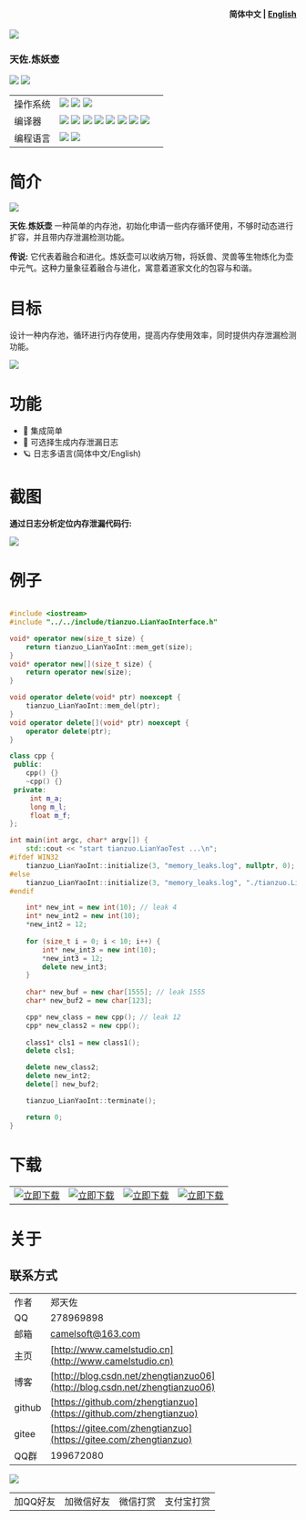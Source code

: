 <h4 align="right">简体中文 | <strong><a href="README_en.md">English</a></strong></h4>

![](img/logo.jpg)

### 天佐.炼妖壶

![](https://img.shields.io/badge/release-2.0.0.0-blue.svg)
![](https://img.shields.io/badge/date-25.5.6-orange.svg)

||||
|--|--|--|
|操作系统|![](https://img.shields.io/badge/os-windows_7+-blue.svg) ![](https://img.shields.io/badge/os-macos_10.14+-lightgrey.svg) ![](https://img.shields.io/badge/os-ubuntu_20.04+-orange.svg)||
|编译器|![](https://img.shields.io/badge/c++-11-blue.svg) ![](https://img.shields.io/badge/msvc-14.0-blue.svg) ![](https://img.shields.io/badge/msvc-14.1-blue.svg) ![](https://img.shields.io/badge/msvc-14.2-blue.svg) ![](https://img.shields.io/badge/msvc-14.3-blue.svg) ![](https://img.shields.io/badge/ndk-21.3-green.svg) ![](https://img.shields.io/badge/llvm-10.0-lightgrey.svg) ![](https://img.shields.io/badge/gcc-9.4-orange.svg)||
|编程语言|![](img/C.png) ![](img/C__.png) ||
# 简介

![](img/alchemy_tianzuo.LianYao.jpg)

**天佐.炼妖壶** 一种简单的内存池，初始化申请一些内存循环使用，不够时动态进行扩容，并且带内存泄漏检测功能。

**传说:**
它代表着融合和进化。炼妖壶可以收纳万物，将妖兽、灵兽等生物炼化为壶中元气。这种力量象征着融合与进化，寓意着道家文化的包容与和谐。

# 目标
设计一种内存池，循环进行内存使用，提高内存使用效率，同时提供内存泄漏检测功能。

![](img/tianzuo.LianYao.png)

# 功能

- 🧩 集成简单
- 📝 可选择生成内存泄漏日志
- 🪐 日志多语言(简体中文/English)

# 截图

**通过日志分析定位内存泄漏代码行:**

![](img/screenshot.png)

# 例子

```cpp

#include <iostream>
#include "../../include/tianzuo.LianYaoInterface.h"

void* operator new(size_t size) {
    return tianzuo_LianYaoInt::mem_get(size);
}
void* operator new[](size_t size) {
    return operator new(size);
}

void operator delete(void* ptr) noexcept {
    tianzuo_LianYaoInt::mem_del(ptr);
}
void operator delete[](void* ptr) noexcept {
    operator delete(ptr);
}

class cpp {
 public:
    cpp() {}
    ~cpp() {}
 private:
     int m_a;
     long m_l;
     float m_f;
};

int main(int argc, char* argv[]) {
    std::cout << "start tianzuo.LianYaoTest ...\n";
#ifdef WIN32
    tianzuo_LianYaoInt::initialize(3, "memory_leaks.log", nullptr, 0);
#else
    tianzuo_LianYaoInt::initialize(3, "memory_leaks.log", "./tianzuo.LianYaoTest", 0);
#endif

    int* new_int = new int(10); // leak 4
    int* new_int2 = new int(10);
    *new_int2 = 12;
    
    for (size_t i = 0; i < 10; i++) {
        int* new_int3 = new int(10);
        *new_int3 = 12;
        delete new_int3;
    }
   
    char* new_buf = new char[1555]; // leak 1555
    char* new_buf2 = new char[123];

    cpp* new_class = new cpp(); // leak 12
    cpp* new_class2 = new cpp();
    
    class1* cls1 = new class1();
    delete cls1;

    delete new_class2;
    delete new_int2;
    delete[] new_buf2;

    tianzuo_LianYaoInt::terminate();

    return 0;
}

```

# 下载

|||||
|--|--|--|--|
|[![立即下载](img/com_btnGitHub.svg)](https://github.com/zhengtianzuo/tianzuo.LianYao/releases)|[![立即下载](img/com_btnGitee.svg)](https://gitee.com/zhengtianzuo/tianzuo.LianYao/releases)|[![立即下载](img/down_baidu.svg)](https://pan.baidu.com/s/1Lv9dOBpV4-eXpi9yl0BSUg?pwd=1234)|[![立即下载](img/down_weiyun.svg)](https://share.weiyun.com/J7ZYxKL7)|


# 关于
## 联系方式

||||
|--|--|--|
|作者|郑天佐||
|QQ|278969898||
|邮箱|camelsoft@163.com||
|主页|[http://www.camelstudio.cn](http://www.camelstudio.cn)||
|博客|[http://blog.csdn.net/zhengtianzuo06](http://blog.csdn.net/zhengtianzuo06)||
|github|[https://github.com/zhengtianzuo](https://github.com/zhengtianzuo)||
|gitee|[https://gitee.com/zhengtianzuo](https://gitee.com/zhengtianzuo)||
|QQ群|199672080||

![](img/allinone.png)

|||||
|--|--|--|--|
|加QQ好友|加微信好友|微信打赏|支付宝打赏|




